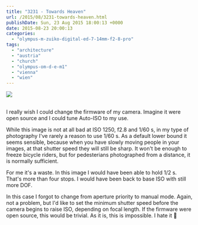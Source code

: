 ```yaml
---
title: "3231 - Towards Heaven"
url: /2015/08/3231-towards-heaven.html
publishDate: Sun, 23 Aug 2015 18:00:13 +0000
date: 2015-08-23 20:00:13
categories: 
  - "olympus-m-zuiko-digital-ed-7-14mm-f2-8-pro"
tags: 
  - "architecture"
  - "austria"
  - "church"
  - "olympus-om-d-e-m1"
  - "vienna"
  - "wien"
---
```

<div class="container">
<div class="center"><a target="_blank" href="https://d25zfm9zpd7gm5.cloudfront.net/1200x1200/2015/20150629_174304_lr.jpg"><img class="webfeedsFeaturedVisual" src="https://d25zfm9zpd7gm5.cloudfront.net/0600x0600/2015/20150629_174304_lr.jpg" /></a></div>
</div>
<br />

I really wish I could change the firmware of my camera. Imagine it were open source and I could tune Auto-ISO to my use.

While this image is not at all bad at ISO&nbsp;1250, f2.8 and 1/60&nbsp;s, in my type of photography I've rarely a reason to use 1/60&nbsp;s. As a default lower bound it seems sensible, because when you have slowly moving people in your images, at that shutter speed they will still be sharp. It won't be enough to freeze bicycle riders, but for pedesterians photographed from a distance, it is normally sufficient.

For me it's a waste. In this image I would have been able to hold 1/2&nbsp;s. That's more than four stops. I would have been back to base ISO with still more DOF.

In this case I forgot to change from aperture priority to manual mode. Again, not a problem, but I'd like to set the minimum shutter speed before the camera begins to raise ISO, depending on focal length. If the firmware were open source, this would be trivial. As it is, this is impossible. I hate it 🙂
